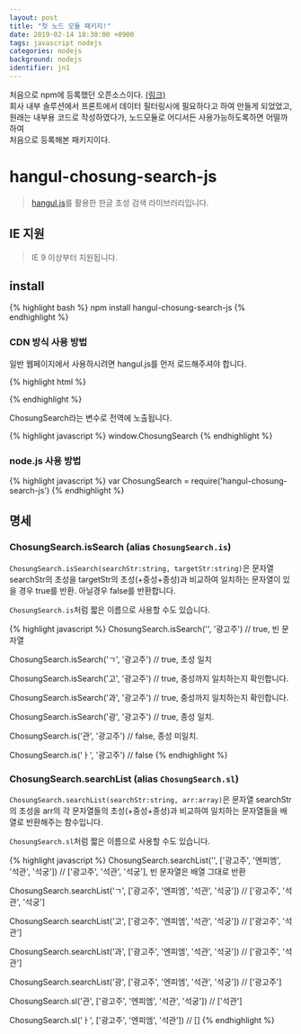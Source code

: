 ```yaml
---
layout: post
title: "첫 노드 모듈 패키지!"
date: 2019-02-14 18:30:00 +0900
tags: javascript nodejs
categories: nodejs
background: nodejs
identifier: jn1
---
```


처음으로 npm에 등록했던 오픈소스이다. [(링크)](https://www.npmjs.com/package/hangul-chosung-search-js)<br>
회사 내부 솔루션에서 프론트에서 데이터 필터링시에 필요하다고 하여 만들게 되었었고,<br>
원래는 내부용 코드로 작성하였다가, 노드모듈로 어디서든 사용가능하도록하면 어떨까하여<br>
처음으로 등록해본 패키지이다.

# hangul-chosung-search-js

> [hangul.js](https://www.npmjs.com/package/hangul-js)를 활용한 한글 초성 검색 라이브러리입니다. 

## IE 지원

> IE 9 이상부터 지원됩니다.

## install

{% highlight bash %}
npm install hangul-chosung-search-js
{% endhighlight %}

### CDN 방식 사용 방법

일반 웹페이지에서 사용하시려면 hangul.js를 먼저 로드해주셔야 합니다.
  
{% highlight html %}
<script src="https://unpkg.com/hangul-js@0.2.5/hangul.js"></script>
<script src="https://unpkg.com/hangul-chosung-search-js@1.0.2/index.js" type="text/javascript"></script>
{% endhighlight %}

ChosungSearch라는 변수로 전역에 노출됩니다.

{% highlight javascript %}
window.ChosungSearch
{% endhighlight %}

### node.js 사용 방법

{% highlight javascript %}
var ChosungSearch = require('hangul-chosung-search-js')
{% endhighlight %}

## 명세

### ChosungSearch.isSearch (alias `ChosungSearch.is`)

`ChosungSearch.isSearch(searchStr:string, targetStr:string)`은 문자열 searchStr의 초성을 targetStr의 초성(+중성+종성)과 비교하여 일치하는 문자열이 있을 경우 true를 반환. 아닐경우 false를 반환합니다.

`ChosungSearch.is`처럼 짧은 이름으로 사용할 수도 있습니다.

{% highlight javascript %}
ChosungSearch.isSearch('', '광고주') // true, 빈 문자열

ChosungSearch.isSearch('ㄱ', '광고주') // true, 초성 일치

ChosungSearch.isSearch('고', '광고주') // true, 중성까지 일치하는지 확인합니다.

ChosungSearch.isSearch('과', '광고주') // true, 중성까지 일치하는지 확인합니다.

ChosungSearch.isSearch('광', '광고주') // true, 종성 일치.

ChosungSearch.is('관', '광고주') // false, 종성 미일치.

ChosungSearch.is('ㅏ', '광고주') // false
{% endhighlight %}

### ChosungSearch.searchList (alias `ChosungSearch.sl`)

`ChosungSearch.searchList(searchStr:string, arr:array)`은 문자열 searchStr의 초성을 arr의 각 문자열들의 초성(+중성+종성)과 비교하여 일치하는 문자열들을 배열로 반환해주는 함수입니다.

`ChosungSearch.sl`처럼 짧은 이름으로 사용할 수도 있습니다.

{% highlight javascript %}
ChosungSearch.searchList('', ['광고주', '엔피엠', '석관', '석궁']) // ['광고주', '석관', '석궁'], 빈 문자열은 배열 그대로 반환

ChosungSearch.searchList('ㄱ', ['광고주', '엔피엠', '석관', '석궁']) // ['광고주', '석관', '석궁']

ChosungSearch.searchList('고', ['광고주', '엔피엠', '석관', '석궁']) // ['광고주', '석관']

ChosungSearch.searchList('과', ['광고주', '엔피엠', '석관', '석궁']) // ['광고주', '석관']

ChosungSearch.searchList('광', ['광고주', '엔피엠', '석관', '석궁']) // ['광고주']

ChosungSearch.sl('관', ['광고주', '엔피엠', '석관', '석궁']) // ['석관']

ChosungSearch.sl('ㅏ', ['광고주', '엔피엠', '석관']) // []
{% endhighlight %}